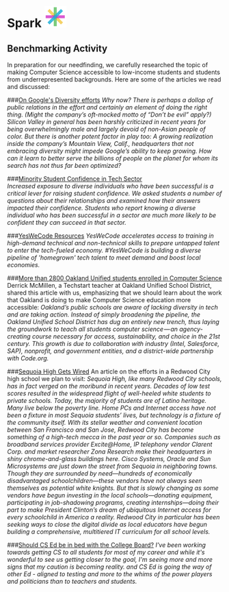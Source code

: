 <div><h1> Spark <img src="Logo.png" height="50"></h1></div>
<h2>Benchmarking Activity</h2>
In preparation for our needfinding, we carefully researched the topic of making Computer Science accessible to low-income students and students from underrepresented backgrounds. Here are some of the articles we read and discussed: <br/>

###[On Google's Diversity efforts](http://fortune.com/google-diversity/)
*Why now? There is perhaps a dollop of public relations in the effort and certainly an element of doing the right thing. (Might the company’s oft-mocked motto of “Don’t be evil” apply?) Silicon Valley in general has been harshly criticized in recent years for being overwhelmingly male and largely devoid of non-Asian people of color. But there is another potent factor in play too: A growing realization inside the company’s Mountain View, Calif., headquarters that not embracing diversity might impede Google’s ability to keep growing. How can it learn to better serve the billions of people on the planet for whom its search has not thus far been optimized?*

###[Minority Student Confidence in Tech Sector](http:://ml4t.org/insights/mlt-perspectives-white-paper/)<br/>
*Increased exposure to diverse individuals who have been successful is a critical lever for raising student confidence. We asked students a number of questions about their relationships and examined how their answers impacted their confidence. Students who report knowing a diverse individual who has been successful in a sector are much more likely to be confident they can succeed in that sector.*

###[YesWeCode Resources](http://www.yeswecode.org/the_future_of_tech_diversity_and_inclusion_apply_to_the_yeswecode_coding_corps)
*YesWeCode accelerates access to training in high-demand technical and non-technical skills to prepare untapped talent to enter the tech-fueled economy. #YesWeCode is building a diverse pipeline of 'homegrown' tech talent to meet demand and boost local economies.*

###[More than 2800 Oakland Unified students enrolled in Computer Science](https://medium.com/@cklshorall/2800-oakland-unified-students-enrolled-in-computer-science-in-2016-17-87277f99480b?source=linkShare-d030d4c339eb-1485839323)
Derrick McMillen, a Techstart teacher at Oakland Unified School District, shared this article with us, emphasizing that we should learn about the work that Oakland is doing to make Computer Science education more accessible: *Oakland’s public schools are aware of lacking diversity in tech and are taking action. Instead of simply broadening the pipeline, the Oakland Unified School District has dug an entirely new trench, thus laying the groundwork to teach all students computer science — an agency-creating course necessary for access, sustainability, and choice in the 21st century. This growth is due to collaboration with industry (Intel, Salesforce, SAP), nonprofit, and government entities, and a district-wide partnership with Code.org.*

###[Sequoia High Gets Wired](https://www.google.com/amp/www.cio.com/article/2442414/it-organization/sequoia-high-gets-wired.amp.html)
An article on the efforts in a Redwood City high school we plan to visit: *Sequoia High, like many Redwood City schools, has in fact verged on the moribund in recent years. Decades of low test scores resulted in the widespread flight of well-heeled white students to private schools. Today, the majority of students are of Latino heritage. Many live below the poverty line. Home PCs and Internet access have not been a fixture in most Sequoia students’ lives, but technology is a fixture of the community itself. With its stellar weather and convenient location between San Francisco and San Jose, Redwood City has become something of a high-tech mecca in the past year or so. Companies such as broadband services provider Excite@Home, IP telephony vendor Clarent Corp. and market researcher Zona Research make their headquarters in shiny chrome-and-glass buildings here. Cisco Systems, Oracle and Sun Microsystems are just down the street from Sequoia in neighboring towns. Though they are surrounded by need—hundreds of economically disadvantaged schoolchildren—these vendors have not always seen themselves as potential white knights. But that is slowly changing as some vendors have begun investing in the local schools—donating equipment, participating in job-shadowing programs, creating internships—doing their part to make President Clinton’s dream of ubiquitous Internet access for every schoolchild in America a reality. Redwood City in particular has been seeking ways to close the digital divide as local educators have begun building a comprehensive, multitiered IT curriculum for all school levels.*

###[Should CS Ed be in bed with the College Board?](http://cestlaz.github.io/posts/cs-ed-in-bed-college-board/#.WJgWmLYrKlO)
*I've been working towards getting CS to all students for most of my career and while it's wonderful to see us getting closer to the goal, I'm seeing more and more signs that my caution is becoming reality. and CS Ed is going the way of other Ed - aligned to testing and more to the whims of the power players and politicians than to teachers and students.*

